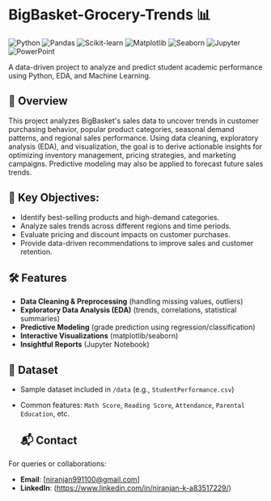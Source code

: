 # BigBasket-Grocery-Trends 📊

![Python](https://img.shields.io/badge/Python-3.8%2B-blue)
![Pandas](https://img.shields.io/badge/Pandas-1.3%2B-orange)
![Scikit-learn](https://img.shields.io/badge/Scikit--learn-1.0%2B-yellowgreen)
![Matplotlib](https://img.shields.io/badge/Matplotlib-3.5%2B-blueviolet)
![Seaborn](https://img.shields.io/badge/Seaborn-0.11%2B-lightblue)
![Jupyter](https://img.shields.io/badge/Jupyter-Notebook-orange)
![PowerPoint](https://img.shields.io/badge/PowerPoint-Presentation-red)


A data-driven project to analyze and predict student academic performance using Python, EDA, and Machine Learning.

## 📌 Overview
This project analyzes BigBasket's sales data to uncover trends in customer purchasing behavior, popular product categories, seasonal demand patterns, and regional sales performance. Using data cleaning, exploratory analysis (EDA), and visualization, the goal is to derive actionable insights for optimizing inventory management, pricing strategies, and marketing campaigns. Predictive modeling may also be applied to forecast future sales trends.

## 🚀 Key Objectives:
- Identify best-selling products and high-demand categories.
- Analyze sales trends across different regions and time periods.
- Evaluate pricing and discount impacts on customer purchases.
- Provide data-driven recommendations to improve sales and customer retention.

## 🛠️ Features
- **Data Cleaning & Preprocessing** (handling missing values, outliers)
- **Exploratory Data Analysis (EDA)** (trends, correlations, statistical summaries)
- **Predictive Modeling** (grade prediction using regression/classification)
- **Interactive Visualizations** (matplotlib/seaborn)
- **Insightful Reports** (Jupyter Notebook)

## 📂 Dataset
- Sample dataset included in `/data` (e.g., `StudentPerformance.csv`)
- Common features: `Math Score`, `Reading Score`, `Attendance`, `Parental Education`, etc.

  ## 📬 Contact
For queries or collaborations:
- **Email**: [niranjan991100@gmail.com]
- **LinkedIn**: (https://www.linkedin.com/in/niranjan-k-a83517229/)
